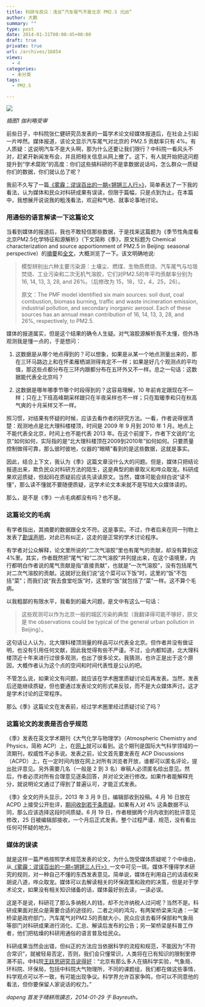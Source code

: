 ```yaml
---
title: 科研与民众：浅谈“汽车尾气不是北京 PM2.5 元凶”
author: 大鹏
summary: ""
type: post
date: 2014-01-31T00:00:45+00:00
draft: true
private: true
url: /archives/16854
views:
  - 4
categories:
  - 未分类
tags:
  - PM2.5

---
```

![][1]

_插图1 伽利略受审_

前些日子，中科院张仁健研究员发表的一篇学术论文经媒体报道后，在社会上引起一片哗然。媒体报道，该论文显示汽车尾气对北京的 PM2.5 贡献率只有 4%。有人质疑：这说明汽车不是大头啊，那为什么还要让我们限行？中科院一看风头不对，赶紧开新闻发布会，并且把相关信息从网上撤了。这下，有人就开始把这问题提升到“学术腐败”的高度：你们这些搞科研的不是拿数据说话吗，怎么群众一质疑你们的数据，你们就认怂了呢？

我前不久写了一篇[《雾霾：谬误百出的一期<锵锵三人行>》][2]，简单表达了一下我的看法，认为媒体和民众对科研成果有误读，但限于篇幅，只是点到为止。在本篇中，我想展开说说我的粗浅看法，欢迎和气地、就事论事地讨论。

### 用通俗的语言解读一下这篇论文

当看到媒体的报道后，我也不敢轻信那些数据，于是找来这篇题为《季节性角度看北京PM2.5化学特征和源解析》（下文简称《季》，原文标题为 Chemical characterization and source apportionment of PM2.5 in Beijing: seasonal perspective）的[摘要][3]和[全文][4]，大概浏览了一下。该文明确地说:

> 模型辨别出六种主要污染源：土壤尘、燃煤、生物质燃烧、汽车尾气与垃圾焚烧、工业污染和二次无机气溶胶，它们对PM2.5的年平均贡献率分别为16, 14, 13, 3, 28, and 26%。（后修改为 15，18，12，4，25，26）。
> 
> 原文：The PMF model identified six main sources: soil dust, coal combustion, biomass burning, traffic and waste incineration emission, industrial pollution, and secondary inorganic aerosol. Each of these sources has an annual mean contribution of 16, 14, 13, 3, 28, and 26%, respectively, to PM2.5.

媒体的报道属实，但是这个结果的确令人生疑。对气溶胶源解析我不太懂，但外场观测我是懂一点的，于是想问：

  1. 这数据是从哪个地点得到的？可以想象，如果是从某一个地点测量出来的，那在三环马路边上和在怀柔雁栖湖测得肯定不一样；如果是好几个观测点的平均值，那这些点都分布在三环内跟都分布在五环外又不一样。总之一句话：这数据能代表全北京吗？

  2. 这数据是哪年哪季节哪个时段得到的？这容易理解，10 年前肯定跟现在不一样；只在上下班高峰期采样跟只在半夜采样也不一样；只在取暖季和只在秋高气爽的十月采样又不一样。

照习惯，对结果有怀疑的时候，应该去看作者的研究方法。一看，作者说得很清楚：观测地点是北大理科楼楼顶，时间是 2009 年 9 月到 2010 年 1 月。地点上不能代表全北京，时间上也不能代表 2013 年。在这个前提下，作者下文说的“北京”如何如何，实际指的是“北大理科楼顶在2009到2010年”如何如何。只要质量控制做得可靠，那么彼时彼地，仪器的“眼睛”看到的是这些数据，这就是事实。

因此，结合上下文，我认为《季》这篇文章没什么大的问题。但是，媒体只把结论报道出来，欺负民众对科研方法的陌生，这是典型的断章取义和哗众取宠。科研成果欢迎质疑，但起码在质疑前应该先读读原文。当然，媒体可能会辩白说“读不懂”，那么读不懂就不要随便质疑，这学术论文本来就不是写给大众媒体读的。

那么，是不是《季》一点毛病都没有吗？也不是。

### 这篇论文的毛病

有学者指出，其摘要的数据跟全文不符。这是事实。不过，作者后来在同一刊物上发表了[勘误声明][5]，对此已有纠正，这走的是正常的学术讨论程序。

有学者对公众解释，论文里所说的“二次气溶胶”里也有尾气的贡献，却没有算到这4%里。其实，作者既然把“尾气”和“二次气溶胶”并列提出来，在这个语境里，内行都明白作者说的尾气贡献是指“直接贡献”，也就是“一次气溶胶”，没有包括尾气对二次气溶胶的贡献。这就好比我们说“这个菜可以下饭”时，这里的“饭”不包括“菜”；而我们说“我去食堂吃饭”时，这里的“饭”就包括了“菜”一样。这不算个毛病。

以我粗鄙的有限水平，我看到的最大问题，是文中有这么一句话：

> 这些观测可以作为北京一般的城区污染的典型（我翻译得可能不够好，原文是 the observations could be typical of the general urban pollution in Beijing）。

这句话让人认为，北大理科楼顶测量的样品可以代表全北京。但作者并没有做证明，也没有引用任何文献，因此我觉得有些不严谨。不过，业内都知道，北大理科楼顶近十年来进行过很多观测，也出了很多论文。我猜测，也许正是出于这个原因，大概作者认为这个点的空间和时间代表性是公认的吧。

不管怎么说，如果论文有问题，就应该在学术圈里质疑讨论后再发表。当然，发表后还能继续质疑，但也要通过发表论文的形式来反驳，而不是大众媒体声讨。这才是学术讨论的正常程序。

那么《季》这篇论文在发表前，经过学术圈里经过质疑讨论了吗？

### 这篇论文的发表是否合乎规范

《季》发表在英文学术期刊《大气化学与物理学》（Atmospheric Chemistry and Physics，简称 ACP）上，在[网上][4]就可以看到。这个期刊是国际大气科学领域的一流期刊，权威性不必多说。发表之前，论文首先要发表在 ACP Discussions （ACPD）上，在一定时间内放在网上对所有浏览者开放，谁都可以匿名评论，提出批评意见。另外需要几名（一般是 2 到 3 名）审稿人必须匿名给出意见。然后，作者必须对所有合理意见逐条回答，并对论文进行修改。如果作者能解释充分，就说明论文通过了得到了普遍认可，才能正式发表。

《季》全文的开头显示，2013 年 3 月 9 日，编辑部收到投稿。4 月 16 日放在 ACPD 上接受公开批评，[期间收到若干条质疑][6]。如果有人对 4% 这条数据不认同，那么应该选择这段时间质疑。6 月 19 日，作者根据两个月内收到的批评意见修改，25 日被编辑部接收，一个月后正式发表。整个过程严谨、规范，没有看出任何可怀疑的地方。

### 媒体的误读

就是这样一篇严格按照学术规范发表的论文，为什么饱受媒体质疑呢？个中缘由，从[《雾霾：谬误百出的一期<锵锵三人行>》][2]一文中可见一斑。媒体不懂得学术研究的规则，对一种自己不懂的东西发表意见。简单说，媒体在利用自己的话语权来胡说八道，哗众取宠。媒体可以去解读相关的环保政策和政府的决策，但是对于学术论文，如果没有相关知识储备的话，媒体最好别去读，一读必误。

这是不是说，科研花了那么多纳税人的钱，却不允许纳税人过问呢？当然不是。科研成果面对民众是需要合适的途径的，二者之间的鸿沟，有两架桥梁来沟通：一架桥梁是政府部门，汽车尾气对PM2.5的贡献大小，民众应该去看环保部和气象局等部门对科研成果进行消化、汇总、解读后发布的公告；另一架桥梁是科普工作者，他们把枯燥的科研用通俗的语言普及给民众。

科研成果当然会出错，但纠正的方法应当依据科学的流程和规范，不能因为“不符合常识”，就被轻易否定，否则，我们会只懂常识，人类将在已有知识的限制里停滞不前。中科院[王跃思研究员说得好][7]：“北京有那么多人在搞科学实验，气象局、环科院、环保局，包括中科院大气物理所，不同的课题组，我们都在做这些事情，科学观点可以不一致，有可能出现争议。科学界允许百家争鸣，你可以不同意他的看法，但你要保留人家说话的权力。”

_dapeng 首发于晴耕雨讀志，2014-01-29 于 Bayreuth。_

 [1]: http://upload.wikimedia.org/wikipedia/commons/8/88/Galileo_facing_the_Roman_Inquisition.jpg
 [2]: http://dapengde.com/haze/
 [3]: http://www.atmos-chem-phys.net/13/7053/2013/acp-13-7053-2013.html
 [4]: http://www.atmos-chem-phys.net/13/7053/2013/acp-13-7053-2013.pdf
 [5]: http://www.atmos-chem-phys.net/14/175/2014/acp-14-175-2014.html
 [6]: http://www.atmos-chem-phys-discuss.net/13/9953/2013/acpd-13-9953-2013-discussion.html
 [7]: http://news.sciencenet.cn/htmlnews/2014/1/287337.shtm
